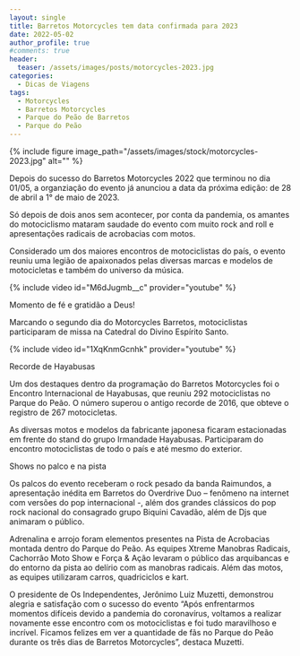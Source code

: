 ```yaml
---
layout: single
title: Barretos Motorcycles tem data confirmada para 2023
date: 2022-05-02
author_profile: true
#comments: true
header:
  teaser: /assets/images/posts/motorcycles-2023.jpg
categories:
  - Dicas de Viagens
tags:
  - Motorcycles
  - Barretos Motorcycles
  - Parque do Peão de Barretos
  - Parque do Peão
---
```


{% include figure image_path="/assets/images/stock/motorcycles-2023.jpg" alt=""  %}

Depois do sucesso do Barretos Motorcycles 2022 que terminou no dia 01/05, a organziação do evento já anunciou a data da próxima edição: de 28 de abril a 1° de maio de 2023.

Só depois de dois anos sem acontecer, por conta da pandemia, os amantes do motociclismo mataram saudade do evento com muito rock and roll e apresentações radicais de acrobacias com motos.

Considerado um dos maiores encontros de motociclistas do país, o evento reuniu uma legião de apaixonados pelas diversas marcas e modelos de motocicletas e também do universo da música.

{% include video id="M6dJugmb__c" provider="youtube" %}

Momento de fé e gratidão a Deus!

Marcando o segundo dia do Motorcycles Barretos, motociclistas participaram de missa na Catedral do Divino Espírito Santo.

{% include video id="1XqKnmGcnhk" provider="youtube" %}

Recorde de Hayabusas

Um dos destaques dentro da programação do Barretos Motorcycles foi o Encontro Internacional de Hayabusas, que reuniu 292 motociclistas no Parque do Peão. O número superou o antigo recorde de 2016, que obteve o registro de 267 motocicletas.

As diversas motos e modelos da fabricante japonesa ficaram estacionadas em frente do stand do grupo Irmandade Hayabusas. Participaram do encontro motociclistas de todo o país e até mesmo do exterior.

Shows no palco e na pista

Os palcos do evento receberam o rock pesado da banda Raimundos, a apresentação inédita em Barretos do Overdrive Duo – fenômeno na internet com versões do pop internacional -, além dos grandes clássicos do pop rock nacional do consagrado grupo Biquini Cavadão, além de Djs que animaram o público.

Adrenalina e arrojo foram elementos presentes na Pista de Acrobacias montada dentro do Parque do Peão. As equipes Xtreme Manobras Radicais, Cachorrão Moto Show e Força & Ação levaram o público das arquibancas e do entorno da pista ao delírio com as manobras radicais. Além das motos, as equipes utilizaram carros, quadriciclos e kart.

O presidente de Os Independentes, Jerônimo Luiz Muzetti, demonstrou alegria e satisfação com o sucesso do evento “Após enfrentarmos momentos difíceis devido a pandemia do coronavírus, voltamos a realizar novamente esse encontro com os motociclistas e foi tudo maravilhoso e incrível. Ficamos felizes em ver a quantidade de fãs no Parque do Peão durante os três dias de Barretos Motorcycles”, destaca Muzetti.

